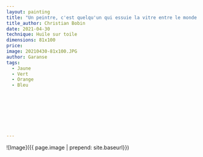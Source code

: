 ```yaml
---
layout: painting
title: "Un peintre, c'est quelqu'un qui essuie la vitre entre le monde et nous avec de la lumière, avec un chiffon de lumière imbibé de silence."                      
title_author: Christian Bobin                                          
date: 2021-04-30
technique: Huile sur toile 
dimensions: 81x100
price: 
image: 20210430-81x100.JPG
author: Garanse
tags:
  - Jaune
  - Vert
  - Orange
  - Bleu
  
  
  
  
  
  
  
  
---
```

![Image]({{ page.image | prepend: site.baseurl}})

